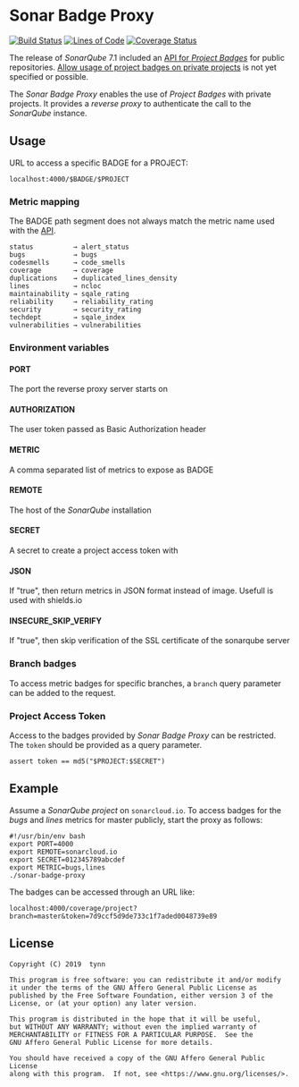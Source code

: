Sonar Badge Proxy
=================
[![Build Status][Build]][Travis]
[![Lines of Code][Lines]][Sonar]
[![Coverage Status][Coverage]][Sonar]

The release of _SonarQube_ 7.1 included an [API for _Project Badges_][API] for public repositories.
[Allow usage of project badges on private projects][MMF-1178] is not yet specified or possible.

The _Sonar Badge Proxy_ enables the use of _Project Badges_ with private projects.
It provides a _reverse proxy_ to authenticate the call to the _SonarQube_ instance.


Usage
-----

URL to access a specific BADGE for a PROJECT:

    localhost:4000/$BADGE/$PROJECT


### Metric mapping

The BADGE path segment does not always match the metric name used with the [API].

    status          → alert_status
    bugs            → bugs
    codesmells      → code_smells
    coverage        → coverage
    duplications    → duplicated_lines_density
    lines           → ncloc
    maintainability → sqale_rating
    reliability     → reliability_rating
    security        → security_rating
    techdept        → sqale_index
    vulnerabilities → vulnerabilities


### Environment variables

#### PORT
The port the reverse proxy server starts on

#### AUTHORIZATION
The user token passed as Basic Authorization header

#### METRIC
A comma separated list of metrics to expose as BADGE

#### REMOTE
The host of the _SonarQube_ installation

#### SECRET
A secret to create a project access token with

#### JSON
If "true", then return metrics in JSON format instead of image. Usefull is used with shields.io

#### INSECURE_SKIP_VERIFY
If "true", then skip verification of the SSL certificate of the sonarqube server

### Branch badges

To access metric badges for specific branches,
a `branch` query parameter can be added to the request.


### Project Access Token

Access to the badges provided by _Sonar Badge Proxy_ can be restricted.
The `token` should be provided as a query parameter.

    assert token == md5("$PROJECT:$SECRET")



Example
-------

Assume a _SonarQube_ _project_ on `sonarcloud.io`.
To access badges for the _bugs_ and _lines_ metrics for master publicly,
start the proxy as follows:

    #!/usr/bin/env bash
    export PORT=4000
    export REMOTE=sonarcloud.io
    export SECRET=012345789abcdef
    export METRIC=bugs,lines
    ./sonar-badge-proxy

The badges can be accessed through an URL like:

    localhost:4000/coverage/project?branch=master&token=7d9ccf5d9de733c1f7aded0048739e89


License
-------
    
    Copyright (C) 2019  tynn

    This program is free software: you can redistribute it and/or modify
    it under the terms of the GNU Affero General Public License as
    published by the Free Software Foundation, either version 3 of the
    License, or (at your option) any later version.

    This program is distributed in the hope that it will be useful,
    but WITHOUT ANY WARRANTY; without even the implied warranty of
    MERCHANTABILITY or FITNESS FOR A PARTICULAR PURPOSE.  See the
    GNU Affero General Public License for more details.

    You should have received a copy of the GNU Affero General Public License
    along with this program.  If not, see <https://www.gnu.org/licenses/>.


[API]: https://next.sonarqube.com/sonarqube/web_api/api/project_badges/measure
[MMF-1178]: https://jira.sonarsource.com/browse/MMF-1178
[Build]: https://img.shields.io/travis/tynn/sonar-badge-proxy.svg?logo=travis
[Travis]: https://www.travis-ci.org/tynn/sonar-badge-proxy
[Coverage]: https://sonarcloud.io/api/project_badges/measure?project=sonar-badge-proxy&metric=coverage
[Lines]: https://sonarcloud.io/api/project_badges/measure?project=sonar-badge-proxy&metric=ncloc
[Sonar]: https://sonarcloud.io/dashboard?id=sonar-badge-proxy
